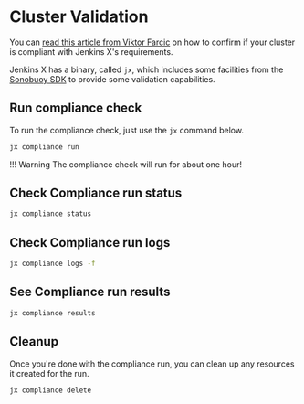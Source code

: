 # Cluster Validation

You can [read this article from Viktor Farcic](https://www.cloudbees.com/blog/your-cluster-ready-jenkins-x) on how to confirm if your cluster is compliant with Jenkins X's requirements.

Jenkins X has a binary, called `jx`, which includes some facilities from the [Sonobuoy SDK](https://github.com/heptio/sonobuoy) to provide some validation capabilities.

## Run compliance check

To run the compliance check, just use the `jx` command below.

```bash
jx compliance run
```

!!! Warning
    The compliance check will run for about one hour!

## Check Compliance run status

```bash
jx compliance status
```

## Check Compliance run logs

```bash
jx compliance logs -f
```

## See Compliance run results

```bash
jx compliance results
```

## Cleanup

Once you're done with the compliance run, you can clean up any resources it created for the run.

```bash
jx compliance delete
```